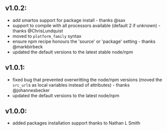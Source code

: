 ## v1.0.2:
  * add smartos support for package install - thanks @sax
  * support to compile with all processors available (default 2 if unknown) - thanks @ChrisLundquist
  * moved to `platform_family` syntax
  * ensure npm recipe honours the 'source' or 'package' setting - thanks @markbirbeck
  * updated the default versions to the latest stable node/npm

## v1.0.1:

 * fixed bug that prevented overwritting the node/npm versions (moved the `src_url`s as local variables instead of attributes) - thanks @johannesbecker
 * updated the default versions to the latest node/npm

## v1.0.0:

* added packages installation support thanks to Nathan L Smith
